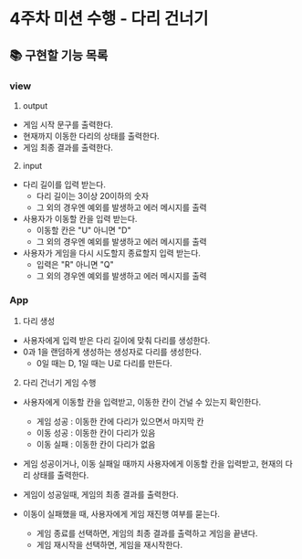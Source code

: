 # 4주차 미션 수행 - 다리 건너기

## :books: 구현할 기능 목록

### view

1. output

- 게임 시작 문구를 출력한다.
- 현재까지 이동한 다리의 상태를 출력한다.
- 게임 최종 결과를 출력한다.

2. input

- 다리 길이를 입력 받는다.
  - 다리 길이는 3이상 20이하의 숫자
  - 그 외의 경우엔 예외를 발생하고 에러 메시지를 출력
- 사용자가 이동할 칸을 입력 받는다.
  - 이동할 칸은 "U" 아니면 "D"
  - 그 외의 경우엔 예외를 발생하고 에러 메시지를 출력
- 사용자가 게임을 다시 시도할지 종료할지 입력 받는다.
  - 입력은 "R" 아니면 "Q"
  - 그 외의 경우엔 예외를 발생하고 에러 메시지를 출력

### App

1. 다리 생성

- 사용자에게 입력 받은 다리 길이에 맞춰 다리를 생성한다.
- 0과 1을 랜덤하게 생성하는 생성자로 다리를 생성한다.
  - 0일 때는 D, 1일 때는 U로 다리를 만든다.

2. 다리 건너기 게임 수행

- 사용자에게 이동할 칸을 입력받고, 이동한 칸이 건널 수 있는지 확인한다.

  - 게임 성공 : 이동한 칸에 다리가 있으면서 마지막 칸
  - 이동 성공 : 이동한 칸이 다리가 있음
  - 이동 실패 : 이동한 칸이 다리가 없음

- 게임 성공이거나, 이동 실패일 때까지 사용자에게 이동할 칸을 입력받고, 현재의 다리 상태를 출력한다.
- 게임이 성공일때, 게임의 최종 결과를 출력한다.
- 이동이 실패했을 때, 사용자에게 게임 재진행 여부를 묻는다.
  - 게임 종료를 선택하면, 게임의 최종 결과를 출력하고 게임을 끝낸다.
  - 게임 재시작을 선택하면, 게임을 재시작한다.
